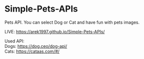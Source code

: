 # Simple-Pets-APIs
Pets API. You can select Dog or Cat and have fun with pets images.

LIVE: https://arek1997.github.io/Simple-Pets-APIs/

Used API: \
Dogs: https://dog.ceo/dog-api/ \
Cats: https://cataas.com/#/ 


